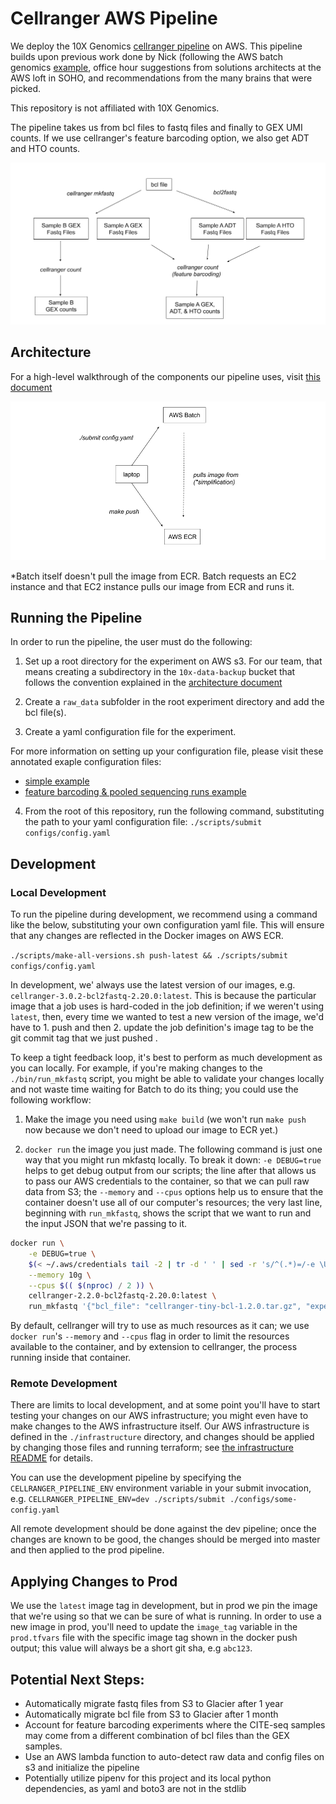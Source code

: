 # Cellranger AWS Pipeline

We deploy the 10X Genomics [cellranger
pipeline][cellranger_documentation] on AWS. This pipeline builds upon
previous work done by Nick (following the AWS batch genomics
[example][batch_genomics_tutorial], office hour suggestions from
solutions architects at the AWS loft in SOHO, and recommendations from
the many brains that were picked.

This repository is not affiliated with 10X Genomics.

The pipeline takes us from bcl files to fastq files and finally to GEX
UMI counts. If we use cellranger's feature barcoding option, we also
get ADT and HTO counts.

![A diagram of the cellranger pipeline][cellranger_pipeline_diagram]

## Architecture

For a high-level walkthrough of the components our pipeline uses,
visit [this document](./docs/Architecture.md)

![A diagram of high-level pipeline architecture][architecture_diagram]

*Batch itself doesn't pull the image from ECR. Batch requests an EC2
instance and that EC2 instance pulls our image from ECR and runs it.

## Running the Pipeline

In order to run the pipeline, the user must do the following:

1. Set up a root directory for the experiment on AWS s3. For our team,
   that means creating a subdirectory in the `10x-data-backup` bucket
   that follows the convention explained in the [architecture
   document](./docs/Architecture.md)

2. Create a `raw_data` subfolder in the root experiment directory and
   add the bcl file(s).

3. Create a yaml configuration file for the experiment.

For more information on setting up your configuration file, please
visit these annotated exaple configuration files:

 - [simple example](./docs/example-config-simple.yaml)
 - [feature barcoding & pooled sequencing runs example](./docs/example-config-pooled-feature-barcoding.yaml)

4. From the root of this repository, run the following command,
   substituting the path to your yaml configuration file:
   `./scripts/submit configs/config.yaml`

## Development

### Local Development

To run the pipeline during development, we recommend using a command
like the below, substituting your own configuration yaml file. This
will ensure that any changes are reflected in the Docker images on AWS
ECR.

`./scripts/make-all-versions.sh push-latest && ./scripts/submit configs/config.yaml`

In development, we' always use the latest version of our images,
e.g. `cellranger-3.0.2-bcl2fastq-2.20.0:latest`. This is because the
particular image that a job uses is hard-coded in the job definition;
if we weren't using `latest`, then, every time we wanted to test a new
version of the image, we'd have to 1. push and then 2. update the job
definition's image tag to be the git commit tag that we just pushed .

To keep a tight feedback loop, it's best to perform as much
development as you can locally. For example, if you're making changes
to the `./bin/run_mkfastq` script, you might be able to validate your
changes locally and not waste time waiting for Batch to do its thing;
you could use the following workflow:

1. Make the image you need using `make build` (we won't run `make
   push` now because we don't need to upload our image to ECR yet.)

2. `docker run` the image you just made. The following command is just
   one way that you might run mkfastq locally. To break it down: `-e
   DEBUG=true` helps to get debug output from our scripts; the line
   after that allows us to pass our AWS credentials to the container,
   so that we can pull raw data from S3; the `--memory` and `--cpus`
   options help us to ensure that the container doesn't use all of our
   computer's resources; the very last line, beginning with
   `run_mkfastq`, shows the script that we want to run and the input
   JSON that we're passing to it.

```sh
docker run \
    -e DEBUG=true \
    $(< ~/.aws/credentials tail -2 | tr -d ' ' | sed -r 's/^(.*)=/-e \U\1=\E/' | tr '\n' ' ') \
    --memory 10g \
    --cpus $(( $(nproc) / 2 )) \
    cellranger-2.2.0-bcl2fastq-2.20.0:latest \
    run_mkfastq '{"bcl_file": "cellranger-tiny-bcl-1.2.0.tar.gz", "experiment_name": "runtinybcl_himc0_111618", "run_id": "tinybcl", "samples": [{"name": "test_sample", "index_location": "SI-P03-C9"}]}'
```

By default, cellranger will try to use as much resources as it can; we
use `docker run`'s `--memory` and `--cpus` flag in order to limit the
resources available to the container, and by extension to cellranger,
the process running inside that container.

### Remote Development

There are limits to local development, and at some point you'll have
to start testing your changes on our AWS infrastructure; you might
even have to make changes to the AWS infrastructure itself. Our AWS
infrastructure is defined in the `./infrastructure` directory, and
changes should be applied by changing those files and running
terraform; see [the infrastructure README](./infrastructure/README.md)
for details.

You can use the development pipeline by specifying the
`CELLRANGER_PIPELINE_ENV` environment variable in your submit
invocation, e.g. `CELLRANGER_PIPELINE_ENV=dev ./scripts/submit
./configs/some-config.yaml`

All remote development should be done against the dev pipeline; once
the changes are known to be good, the changes should be merged into
master and then applied to the prod pipeline.

## Applying Changes to Prod

We use the `latest` image tag in development, but in prod we pin the
image that we're using so that we can be sure of what is running. In
order to use a new image in prod, you'll need to update the
`image_tag` variable in the `prod.tfvars` file with the specific image
tag shown in the docker push output; this value will always be a short
git sha, e.g `abc123`.

## Potential Next Steps:

- Automatically migrate fastq files from S3 to Glacier after 1 year
- Automatically migrate bcl file from S3 to Glacier after 1 month
- Account for feature barcoding experiments where the CITE-seq samples
  may come from a different combination of bcl files than the GEX
  samples.
- Use an AWS lambda function to auto-detect raw data and config files
  on s3 and initialize the pipeline
- Potentially utilize pipenv for this project and its local python
  dependencies, as yaml and boto3 are not in the stdlib

[cellranger_pipeline_diagram]: docs/cellranger_pipeline_diagram.png
[architecture_diagram]: docs/cellranger_pipeline_archictecture.png
[batch_genomics_tutorial]: https://aws.amazon.com/blogs/compute/building-high-throughput-genomics-batch-workflows-on-aws-introduction-part-1-of-4/
[cellranger_documentation]: https://support.10xgenomics.com/single-cell-gene-expression/software/pipelines/latest/what-is-cell-ranger
[obtain_aws_account_id]: https://docs.aws.amazon.com/general/latest/gr/acct-identifiers.htlm
